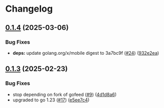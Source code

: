 # Changelog

## [0.1.4](https://github.com/spacecowboy/gofeed-android/compare/v0.1.3...v0.1.4) (2025-03-06)


### Bug Fixes

* **deps:** update golang.org/x/mobile digest to 3a7bc9f ([#24](https://github.com/spacecowboy/gofeed-android/issues/24)) ([932e2ea](https://github.com/spacecowboy/gofeed-android/commit/932e2ea60574812cbecc106a6aa214e5dd08796a))

## [0.1.3](https://github.com/spacecowboy/gofeed-android/compare/v0.1.2...v0.1.3) (2025-02-23)


### Bug Fixes

* stop depending on fork of gofeed ([#9](https://github.com/spacecowboy/gofeed-android/issues/9)) ([4d1d8a6](https://github.com/spacecowboy/gofeed-android/commit/4d1d8a605c79e08c463189dd120035647a52b876))
* upgraded to go 1.23 ([#17](https://github.com/spacecowboy/gofeed-android/issues/17)) ([e5ee7c4](https://github.com/spacecowboy/gofeed-android/commit/e5ee7c41b75c2b0e688f2bbe1013c28a223ff77d))
